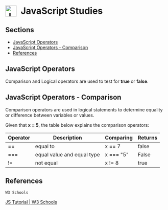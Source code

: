 # JavaScript Studies <img align="left" alt="JavaScript logo" title="JavaScript" width="35px" src="https://cdn.jsdelivr.net/gh/devicons/devicon/icons/javascript/javascript-original.svg" style="padding-right:10px;" />

## Sections

* [JavaScript Operators](#javascript-operators)
* [JavaScript Operators - Comparison](#javascript-operators---comparison)
* [References](#references)

## JavaScript Operators

Comparison and Logical operators are used to test for **true** or **false**.

## JavaScript Operators - Comparison

Comparison operators are used in logical statements to determine equality or difference between variables or values.

Given that **x = 5**, the table below explains the comparison operators:

|Operator|Description|Comparing|Returns|
|--------|-----------|---------|-------|
|==|equal to|x == 7|false|
|===|equal value and equal type|x === "5"|False|
|!=|not equal|x != 8|true|

## References 

`W3 Schools`

[JS Tutorial | W3 Schools](https://www.w3schools.com/js/default.asp)